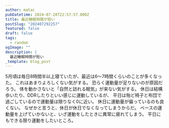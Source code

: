 ```yaml
---
author: matac
pubDatetime: 2024-07-28T22:57:57.000Z
title: 最近睡眠時間が短い
postSlug: "202407292257"
featured: false
draft: false
tags:
  - random
ogImage: ""
description: |
  最近睡眠時間が短い
_template: blog_post
---
```


5月頃は毎日8時間半以上寝ていたが、最近は6〜7時間くらいのことが多くなった。
これはあまりよろしくない気がする。
恐らく運動量が足りないのが原因だろう。
体を動かさないと「自然と訪れる眠気」が来ない気がする。
休日は結構歩いたり、DDRしたりといい感じに運動しているが、
平日は殆ど椅子と布団で過ごしているので運動量は限りなく0に近い。
休日に運動量が偏っているのも良くない。
なぜかと言うと、休日が休日でなくなってしまうからだ。
ベースの運動量を上げていかないと、いざ運動をしたときに異常に疲れてしまう。
平日にもできる限り運動をしたいところ。
